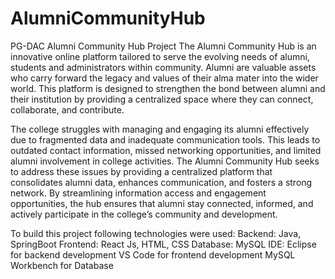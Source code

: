 # AlumniCommunityHub
PG-DAC Alumni Community Hub Project
The Alumni Community Hub is an innovative online platform tailored to serve the evolving needs of alumni, students and administrators within community. Alumni are valuable assets who carry forward the legacy and values of their alma mater into the wider world. This platform is designed to strengthen the bond between alumni and their institution by providing a centralized space where they can connect, collaborate, and contribute.

The college struggles with managing and engaging its alumni effectively due to fragmented data and inadequate communication tools. This leads to outdated contact information, missed networking opportunities, and limited alumni involvement in college activities. The Alumni Community Hub seeks to address these issues by providing a centralized platform that consolidates alumni data, enhances communication, and fosters a strong network. By streamlining information access and engagement opportunities, the hub ensures that alumni stay connected, informed, and actively participate in the college’s community and development.

To build this project following technologies were used:
Backend: Java, SpringBoot
Frontend: React Js, HTML, CSS
Database: MySQL
IDE: Eclipse for backend development
     VS Code for frontend development
     MySQL Workbench for Database

